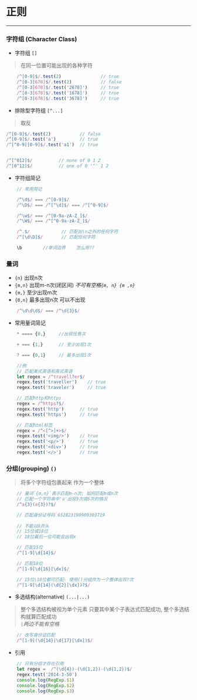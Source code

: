 # 正则
---------------------------------
### 字符组 (Character Class)
- 字符组 `[]`
> 在同一位置可能出现的各种字符    
```js
    /^[0-9]$/.test(2)               // true
    /^[0-3]678]$/.test(2)           // false
    /^[0-3]678]$/.test('2678]')     // true
    /^[0-3]678]$/.test('1678]')     // true
    /^[0-3]678]$/.test('3678]')     // true

```

- 排除型字符组 `[^...]`     
> 取反
```js
/^[0-9]$/.test(2)           // false
/^[0-9]$/.test('a')         // true
/^[^0-9][0-9]$/.test('a1')  // true


/^[^012]$/          // none of 0 1 2
/^[0^12]$/          // one of 0 '^' 1 2
```


- 字符组简记
```js
    // 常用简记

    /^\d$/ === /^[0-9]$/
    /^\D$/ === /^[^\d]$/ === /^[^0-9]$/

    /^\w$/ === /^[0-9a-zA-Z_]$/
    /^\W$/ === /^[^0-9a-zA-Z_]$/

    /^.$/            // 匹配出\n之外的任何字符
    /^[\d\D]$/       // 匹配任何字符

    \b        //单词边界    怎么用??
```


### 量词
- `{n}`     出现n次        
- `{m,n}`   出现m-n次(闭区间) *不可有空格`{m, n} {m ,n}`*  
- `{m,}`    至少出现m次      
- `{0,n}`   最多出现n次 可以不出现
```js
    /^\d\d\d$/ === /^\d{3}$/    
```

- 常用量词简记
```js
    * ==== {0,}     //出现任意次

    + === {1,}      // 至少出现1次

    ? === {0,1}     // 最多出现1次

    //例
    // 匹配美式英语和英式英语
    let regex = /^travell?er$/
    regex.test('traveller')    // true
    regex.test('traveler')     // true

    // 匹配http和https
    regex = /^https?$/
    regex.test('http')      // true
    regex.test('https')     // true

    // 匹配html标签
    regex = /^<[^>]+>$/
    regex.test('<img/>')    // true
    regex.test('<p/>')      // true
    regex.test('<div>')     // true
    regex.test('</>')       // true
```

### 分组(grouping) `()`
> 将多个字符组包裹起来 作为一个整体

```js
    // 量词`{m,n}`表示匹配m-n次; 如何匹配m或n次
    // 匹配一个字符串中'a'出现3次或6次的情况
    /^a{3}(a{3})?$/

    // 匹配身份证号码 652823198909303719
    
    // 不能以0开头
    // 15位或18位
    // 18位最后一位可能会出现x

    // 匹配15位
    /^[1-9]\d{14}$/

    // 匹配18位
    /^[1-9]\d{16}[\dx]$/

    // 15位\18位都可匹配- 使用()分组作为一个整体出现?次
    /^[1-9]\d{14}(\d{2}[\dx])?$/

```

- 多选结构(alternative) `(...|...)`    
> 整个多选结构被视为单个元素 只要其中某个子表达式匹配成功, 整个多选结构就算匹配成功    
> *`|`两边不能有空格*    
```js
    // 改写身份证匹配
    /^[1-9](\d{14}|\d{17}[\dx])$/
```

- 引用
```js
    // 只有分组才存在引用
    let regex =  /^(\d{4})-(\d{1,2})-(\d{1,2})$/
    regex.test('2014-3-50')
    console.log(RegExp.$1)
    console.log(RegExp.$2)
    console.log(RegExp.$3)
```